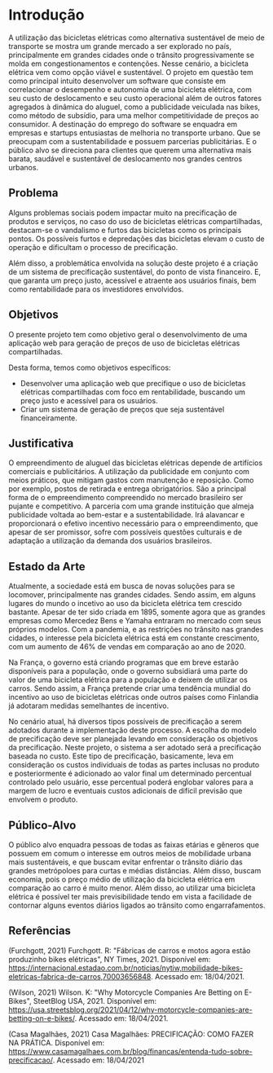 # Introdução

A  utilização  das  bicicletas  elétricas como  alternativa  sustentável  de  meio  de  transporte se  mostra  um grande  mercado a ser  explorado  no  país, 
principalmente em grandes cidades onde o trânsito progressivamente se molda em congestionamentos e contenções. Nesse cenário, a bicicleta elétrica vem como opção viável e sustentável. 
O projeto em questão tem como principal intuito desenvolver um software que consiste em  correlacionar o desempenho e autonomia de uma bicicleta elétrica, com seu custo de deslocamento e seu custo operacional além de outros fatores agregados à dinâmica  do aluguel, como a publicidade veiculada nas bikes, como método de subsídio, para uma melhor competitividade de preços ao consumidor.
A destinação do emprego do software se enquadra em empresas e startups entusiastas de melhoria no transporte urbano. Que se preocupam com a sustentabilidade e possuem parcerias publicitárias. E o público alvo se direciona para clientes que querem uma alternativa mais barata, saudável e sustentável de deslocamento nos grandes centros urbanos.


## Problema

Alguns problemas sociais podem impactar muito na precificação de produtos e serviços, no caso do uso de bicicletas elétricas compartilhadas, destacam-se o vandalismo e furtos das bicicletas como os principais pontos. Os possíveis furtos e depredações das bicicletas elevam o custo de operação e dificultam o processo de precificação. 

Além disso, a problemática envolvida na solução deste projeto é a criação de um sistema de precificação sustentável, do ponto de vista financeiro. E, que garanta um preço justo, acessível e atraente aos usuários finais, bem como rentabilidade para os investidores envolvidos. 


## Objetivos

O presente projeto tem como objetivo geral o desenvolvimento de uma aplicação web para geração de preços de uso de bicicletas elétricas compartilhadas.

Desta forma, temos como objetivos específicos: 
* Desenvolver uma aplicação web que precifique o uso de bicicletas elétricas compartilhadas com foco em rentabilidade, buscando um preço justo e acessível para os usuários. 
* Criar um sistema de geração de preços que seja sustentável financeiramente.


## Justificativa

O empreendimento  de  aluguel  das  bicicletas elétricas  depende de artifícios comerciais e  publicitários. A utilização da publicidade em conjunto com meios práticos, que mitigam gastos com manutenção e reposição. Como por exemplo, postos de retirada e entrega obrigatórios. São a principal forma de o empreendimento compreendido  no  mercado  brasileiro  ser  pujante  e  competitivo.  A  parceria  com  uma grande instituição que almeja publicidade voltada ao bem-estar e a sustentabilidade. Irá alavancar e proporcionará o efetivo incentivo necessário para o empreendimento, que apesar de ser promissor, sofre com possíveis questões culturais e de adaptação a utilização da demanda dos usuários brasileiros.

## Estado da Arte

Atualmente, a sociedade está em busca de novas soluções para se locomover, principalmente nas grandes cidades. Sendo assim, em alguns lugares do mundo o incetivo ao uso da bicicleta elétrica tem crescido bastante. Apesar de ter sido criada em 1895, somente agora que as grandes empresas como Mercedez Bens e Yamaha entraram no mercado com seus próprios modelos. Com a pandemia, e as restrições no trânsito nas grandes cidades, o interesse pela bicicleta elétrica está em constante crescimento, com um aumento de 46% de vendas em comparação ao ano de 2020.

Na França, o governo está criando programas que em breve estarão disponíveis para a população, onde o governo subsidiará uma parte do valor de uma bicicleta elétrica para a população e deixem de utilizar os carros. Sendo assim, a França pretende criar uma tendência mundial do incentivo ao uso de bicicletas elétricas onde outros países como Finlandia já adotaram medidas semelhantes de incentivo.

No cenário atual, há diversos tipos possíveis de precificação a serem adotados durante a implementação deste processo. A escolha do modelo de precificação deve ser planejada levando em consideração os objetivos da precificação. Neste projeto, o sistema a ser adotado será a precificação baseada no custo. Este tipo de precificação, basicamente, leva em consideração os custos individuais de todas as partes inclusas no produto e posteriormente é adicionado ao valor final um determinado percentual controlado pelo usuário, esse percentual poderá englobar valores para a margem de lucro e eventuais custos adicionais de difícil previsão que envolvem o produto.


## Público-Alvo

O público alvo enquadra pessoas de todas as faixas etárias e gêneros que possuem em comum o interesse em outros meios de mobilidade urbana mais sustentáveis, e que buscam evitar enfrentar o trânsito diário das grandes metrópoloes para curtas e médias distâncias. Além disso, buscam economia, pois o preço médio de utilização da bicicleta elétrica em comparação ao carro é muito menor. Além disso, ao utilizar uma bicicleta elétrica é possível ter mais previsibilidade tendo em vista a facilidade de contornar alguns eventos diários ligados ao trânsito como engarrafamentos.


## Referências

(Furchgott, 2021) Furchgott. R: "Fábricas de carros e motos agora estão produzinho bikes elétricas", NY Times, 2021. Disponível em: 
https://internacional.estadao.com.br/noticias/nytiw,mobilidade-bikes-eletricas-fabrica-de-carros,70003656848. Acessado em: 18/04/2021.

(Wilson, 2021) Wilson. K: "Why Motorcycle Companies Are Betting on E-Bikes", SteetBlog USA, 2021. Disponível em:
https://usa.streetsblog.org/2021/04/12/why-motorcycle-companies-are-betting-on-e-bikes/. Acessado em: 18/04/2021.

(Casa Magalhães, 2021) Casa Magalhães: PRECIFICAÇÃO: COMO FAZER NA PRÁTICA. Disponível em:
https://www.casamagalhaes.com.br/blog/financas/entenda-tudo-sobre-precificacao/. Acessado em: 18/04/2021
